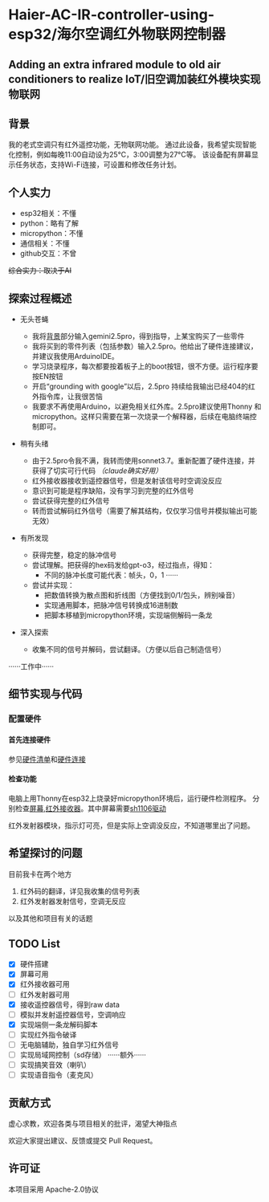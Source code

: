 # Haier-AC-IR-controller-using-esp32/海尔空调红外物联网控制器

## Adding an extra infrared module to old air conditioners to realize IoT/旧空调加装红外模块实现物联网


## 背景
我的老式空调只有红外遥控功能，无物联网功能。
通过此设备，我希望实现智能化控制，例如每晚11:00自动设为25°C，3:00调整为27°C等。
该设备配有屏幕显示任务状态，支持Wi-Fi连接，可设置和修改任务计划。


## 个人实力
- esp32相关：不懂
- python：略有了解
- micropython：不懂
- 通信相关：不懂
- github交互：不曾

~~综合实力：取决于AI~~


## 探索过程概述
- 无头苍蝇
  - 我将[背景](README.md#背景)部分输入gemini2.5pro，得到指导，上某宝购买了一些零件
  - 我将买到的零件列表（包括参数）输入2.5pro。他给出了硬件连接建议，并建议我使用ArduinoIDE。
  - 学习烧录程序，每次都要按着板子上的boot按钮，很不方便。运行程序要按EN按钮
  - 开启“grounding with google”以后，2.5pro 持续给我输出已经404的红外指令库，让我很苦恼
  - 我要求不再使用Arduino，以避免相关红外库。2.5pro建议使用Thonny 和 micropython。这样只需要在第一次烧录一个解释器，后续在电脑终端控制即可。

- 稍有头绪
  - 由于2.5pro令我不满，我转而使用sonnet3.7。重新配置了硬件连接，并获得了切实可行代码 _（claude确实好用）_
  - 红外接收器接收到遥控器信号，但是发射该信号时空调没反应
  - 意识到可能是程序缺陷，没有学习到完整的红外信号
  - 尝试获得完整的红外信号
  - 转而尝试解码红外信号（需要了解其结构，仅仅学习信号并模拟输出可能无效）
- 有所发现

  - 获得完整，稳定的脉冲信号
  - 尝试理解。把获得的hex码发给gpt-o3，经过指点，得知：
    - 不同的脉冲长度可能代表：帧头，0，1 ······
  - 尝试并实现：
    - 把数值转换为散点图和折线图（方便找到0/1/包头，辨别噪音）
    - 实现通用脚本，把脉冲信号转换成16进制数
    - 把脚本移植到micropython环境，实现端侧解码一条龙
- 深入探索

  - 收集不同的信号并解码，尝试翻译。（方便以后自己制造信号）

······工作中······

## 细节实现与代码
### 配置硬件
#### 首先连接硬件
参见[硬件清单](Hardware%20Check/hardware%20list.md)和[硬件连接](Hardware%20Check/Hardware%20Hookup.py)
#### 检查功能
电脑上用Thonny在esp32上烧录好micropython环境后，运行硬件检测程序。
分别检查[屏幕](Hardware%20Check/screen%20test.py),[红外接收器](Hardware%20Check/IR_Receiver.py)。其中屏幕需要[sh1106驱动](Hardware%20Check/sh1106.py)

红外发射器模块，指示灯可亮，但是实际上空调没反应，不知道哪里出了问题。


## 希望探讨的问题
目前我卡在两个地方
1. 红外码的翻译，详见我收集的信号列表
2. 红外发射器发射信号，空调无反应

以及其他和项目有关的话题

## TODO List

- [x] 硬件搭建
- [x] 屏幕可用
- [x] 红外接收器可用
- [ ] 红外发射器可用
- [x] 接收遥控器信号，得到raw data
- [ ] 模拟并发射遥控器信号，空调响应
- [x] 实现端侧一条龙解码脚本
- [ ] 实现红外指令破译
- [ ] 无电脑辅助，独自学习红外信号
- [ ] 实现局域网控制（sd存储）
······额外······
- [ ] 实现搞笑音效（喇叭）
- [ ] 实现语音指令（麦克风）

## 贡献方式
虚心求教，欢迎各类与项目相关的批评，渴望大神指点

欢迎大家提出建议、反馈或提交 Pull Request。

## 许可证
本项目采用 Apache-2.0协议
